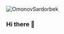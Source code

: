 <p align="left"> <img src="https://komarev.com/ghpvc/?username=OmonovSardorbek&label=Profile%20views&color=0e75b6&style=flat" alt="OmonovSardorbek" /> </p>

### Hi there 👋

<!--
**OmonovSardorbek/OmonovSardorbek** is a ✨ _special_ ✨ repository because its `README.md` (this file) appears on your GitHub profile.

Here are some ideas to get you started:

- 🔭 I’m currently working on ...
- 🌱 I’m currently learning ...
- 👯 I’m looking to collaborate on ...
- 🤔 I’m looking for help with ...
- 💬 Ask me about ...
- 📫 How to reach me: ...
- 😄 Pronouns: ...
- ⚡ Fun fact: ...
-->
